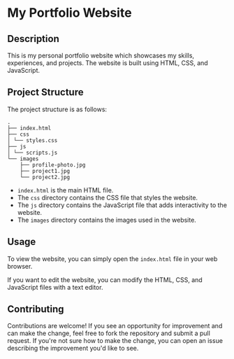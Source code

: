# My Portfolio Website

## Description

This is my personal portfolio website which showcases my skills, experiences, and projects. The website is built using HTML, CSS, and JavaScript.

## Project Structure

The project structure is as follows:

```
.
├── index.html
├── css
│ └── styles.css
├── js
│ └── scripts.js
└── images
    ├── profile-photo.jpg
    ├── project1.jpg
    └── project2.jpg
```


- `index.html` is the main HTML file.
- The `css` directory contains the CSS file that styles the website.
- The `js` directory contains the JavaScript file that adds interactivity to the website.
- The `images` directory contains the images used in the website.

## Usage

To view the website, you can simply open the `index.html` file in your web browser.

If you want to edit the website, you can modify the HTML, CSS, and JavaScript files with a text editor.

## Contributing

Contributions are welcome! If you see an opportunity for improvement and can make the change, feel free to fork the repository and submit a pull request. If you're not sure how to make the change, you can open an issue describing the improvement you'd like to see.
